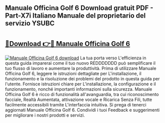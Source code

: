 ## Manuale Officina Golf 6 Download gratuit PDF - Part-X7i Italiano Manuale del proprietario del servizio YSUBC

# <h2><a href="http://dfcgi2.blite.top/?on=Manuale+Officina+Golf+6">🔗Download 👉🔴 Manuale Officina Golf 6</a></h2>

[![Manuale Officina Golf 6 download](https://i.imgur.com/lujVjoI.png)](http://dfcgi2.blite.top/?on=Manuale+Officina+Golf+6)
La tua porta verso L'efficienza in questa guida imparerai come il tuo nuovo REDDDDDDD può semplificare il tuo flusso di lavoro e aumentare la produttività. Prima di utilizzare Manuale Officina Golf 6, leggere le istruzioni dettagliate per L'installazione, il funzionamento e la risoluzione dei problemi del prodotto in questa guida per l'utente. Fornisce istruzioni chiare per L'installazione, la configurazione e il funzionamento, nonché importanti informazioni sulla sicurezza. Manuale Officina Golf 6 è ricco di funzionalità all'avanguardia, tra cui riconoscimento facciale, Realtà Aumentata, attivazione vocale e Ricarica Senza Fili, tutte facilmente accessibili tramite L'interfaccia intuitiva. Si prega di tenerci aggiornati Manuale Officina Golf 6. Condividi i tuoi Feedback e suggerimenti per migliorare i nostri prodotti e servizi.
